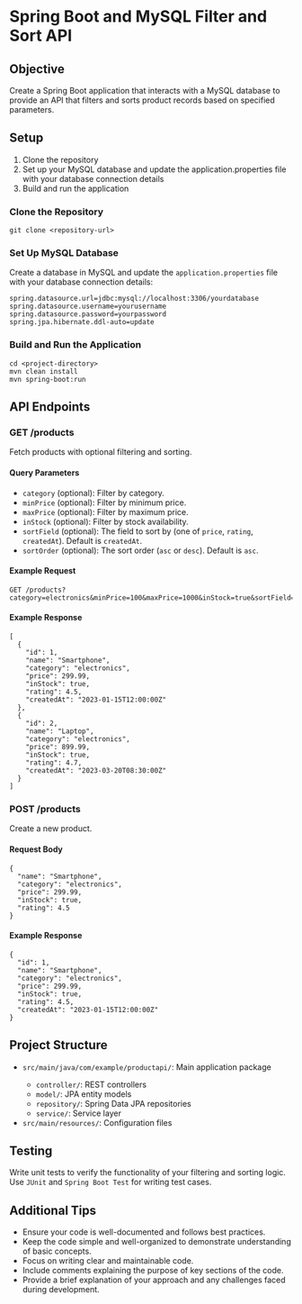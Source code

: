 
<body>

<h1>Spring Boot and MySQL Filter and Sort API</h1>

<h2>Objective</h2>
<p>Create a Spring Boot application that interacts with a MySQL database to provide an API that filters and sorts product records based on specified parameters.</p>

<h2>Setup</h2>
<ol>
    <li>Clone the repository</li>
    <li>Set up your MySQL database and update the application.properties file with your database connection details</li>
    <li>Build and run the application</li>
</ol>

<h3>Clone the Repository</h3>
<pre><code>git clone &lt;repository-url&gt;</code></pre>

<h3>Set Up MySQL Database</h3>
<p>Create a database in MySQL and update the <code>application.properties</code> file with your database connection details:</p>
<pre><code>spring.datasource.url=jdbc:mysql://localhost:3306/yourdatabase
spring.datasource.username=yourusername
spring.datasource.password=yourpassword
spring.jpa.hibernate.ddl-auto=update</code></pre>

<h3>Build and Run the Application</h3>
<pre><code>cd &lt;project-directory&gt;
mvn clean install
mvn spring-boot:run</code></pre>

<h2>API Endpoints</h2>

<h3>GET /products</h3>
<p>Fetch products with optional filtering and sorting.</p>

<h4>Query Parameters</h4>
<ul>
    <li><code>category</code> (optional): Filter by category.</li>
    <li><code>minPrice</code> (optional): Filter by minimum price.</li>
    <li><code>maxPrice</code> (optional): Filter by maximum price.</li>
    <li><code>inStock</code> (optional): Filter by stock availability.</li>
    <li><code>sortField</code> (optional): The field to sort by (one of <code>price</code>, <code>rating</code>, <code>createdAt</code>). Default is <code>createdAt</code>.</li>
    <li><code>sortOrder</code> (optional): The sort order (<code>asc</code> or <code>desc</code>). Default is <code>asc</code>.</li>
</ul>

<h4>Example Request</h4>
<pre><code>GET /products?category=electronics&minPrice=100&maxPrice=1000&inStock=true&sortField=price&sortOrder=asc</code></pre>

<h4>Example Response</h4>
<pre><code>[
  {
    "id": 1,
    "name": "Smartphone",
    "category": "electronics",
    "price": 299.99,
    "inStock": true,
    "rating": 4.5,
    "createdAt": "2023-01-15T12:00:00Z"
  },
  {
    "id": 2,
    "name": "Laptop",
    "category": "electronics",
    "price": 899.99,
    "inStock": true,
    "rating": 4.7,
    "createdAt": "2023-03-20T08:30:00Z"
  }
]</code></pre>

<h3>POST /products</h3>
<p>Create a new product.</p>

<h4>Request Body</h4>
<pre><code>{
  "name": "Smartphone",
  "category": "electronics",
  "price": 299.99,
  "inStock": true,
  "rating": 4.5
}</code></pre>

<h4>Example Response</h4>
<pre><code>{
  "id": 1,
  "name": "Smartphone",
  "category": "electronics",
  "price": 299.99,
  "inStock": true,
  "rating": 4.5,
  "createdAt": "2023-01-15T12:00:00Z"
}</code></pre>

<h2>Project Structure</h2>
<ul>
    <li><code>src/main/java/com/example/productapi/</code>: Main application package</li>
    <ul>
        <li><code>controller/</code>: REST controllers</li>
        <li><code>model/</code>: JPA entity models</li>
        <li><code>repository/</code>: Spring Data JPA repositories</li>
        <li><code>service/</code>: Service layer</li>
    </ul>
    <li><code>src/main/resources/</code>: Configuration files</li>
</ul>

<h2>Testing</h2>
<p>Write unit tests to verify the functionality of your filtering and sorting logic. Use <code>JUnit</code> and <code>Spring Boot Test</code> for writing test cases.</p>

<h2>Additional Tips</h2>
<ul>
    <li>Ensure your code is well-documented and follows best practices.</li>
    <li>Keep the code simple and well-organized to demonstrate understanding of basic concepts.</li>
    <li>Focus on writing clear and maintainable code.</li>
    <li>Include comments explaining the purpose of key sections of the code.</li>
    <li>Provide a brief explanation of your approach and any challenges faced during development.</li>
</ul>

</body>
</html>
